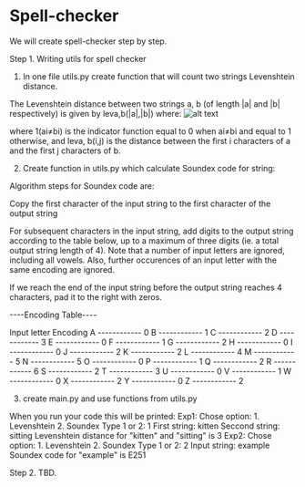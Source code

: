 # Spell-checker
We will create spell-checker step by step.

Step 1. Writing utils for spell checker

1. In one file utils.py create function that will count two strings Levenshtein distance.

The Levenshtein distance between two strings a, b (of length |a| and |b| respectively) is given by leva,b(|a|,|b|) where:
![alt text](https://23o0161033pm1289qo1hzrwi-wpengine.netdna-ssl.com/wp-content/uploads/2017/01/Maths-768x162.jpg)

where 1(ai≠bi) is the indicator function equal to 0 when ai≠bi and equal to 1 otherwise, and leva, b(i,j) is the distance between the first i characters of a and the first j characters of b.

2. Create function in utils.py which calculate Soundex code for string:

Algorithm steps for Soundex code are:

Copy the first character of the input string to the first character of the output string

For subsequent characters in the input string, add digits to the output string according to the table below, up to a maximum of three digits (ie. a total output string length of 4). Note that a number of input letters are ignored, including all vowels. Also, further occurences of an input letter with the same encoding are ignored.

If we reach the end of the input string before the output string reaches 4 characters, pad it to the right with zeros.

----Encoding Table----

Input letter	 Encoding
A	------------ 0
B	------------ 1
C	------------ 2
D	------------ 3
E	------------ 0
F	------------ 1
G	------------ 2
H	------------ 0
I	------------ 0
J	------------ 2
K	------------ 2
L	------------ 4
M	------------ 5
N	------------ 5
O	------------ 0
P	------------ 1
Q	------------ 2
R	------------ 6
S	------------ 2
T	------------ 3
U	------------ 0
V	------------ 1
W	------------ 0
X	------------ 2
Y	------------ 0
Z	------------ 2

3. create main.py and use functions from utils.py

When you run your code this will be printed:
Exp1: Chose option:
        1. Levenshtein
        2. Soundex
       Type 1 or 2: 1
       First string: kitten
       Seccond string: sitting
       Levenshtein distance for "kitten" and "sitting" is 3
Exp2: Chose option:
        1. Levenshtein
        2. Soundex
       Type 1 or 2: 2
       Input string: example
       Soundex code for "example" is E251
       
Step 2. TBD.
